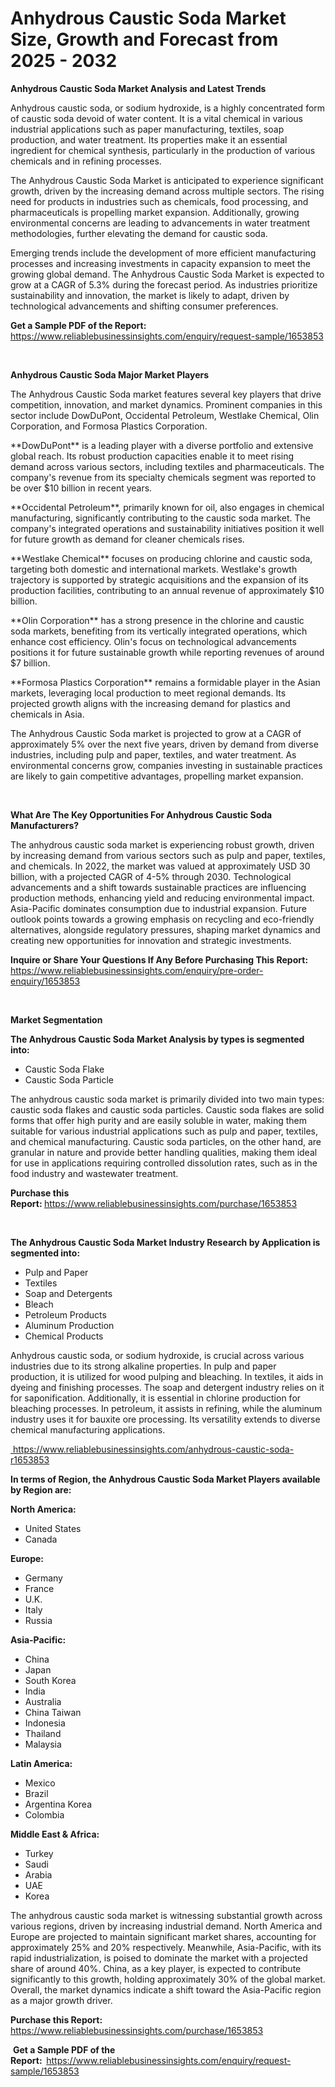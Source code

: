 <p><h1>Anhydrous Caustic Soda Market Size, Growth and Forecast from 2025 - 2032</h1></p><p><strong>Anhydrous Caustic Soda Market Analysis and Latest Trends</strong></p>
<p><p>Anhydrous caustic soda, or sodium hydroxide, is a highly concentrated form of caustic soda devoid of water content. It is a vital chemical in various industrial applications such as paper manufacturing, textiles, soap production, and water treatment. Its properties make it an essential ingredient for chemical synthesis, particularly in the production of various chemicals and in refining processes.</p><p>The Anhydrous Caustic Soda Market is anticipated to experience significant growth, driven by the increasing demand across multiple sectors. The rising need for products in industries such as chemicals, food processing, and pharmaceuticals is propelling market expansion. Additionally, growing environmental concerns are leading to advancements in water treatment methodologies, further elevating the demand for caustic soda.</p><p>Emerging trends include the development of more efficient manufacturing processes and increasing investments in capacity expansion to meet the growing global demand. The Anhydrous Caustic Soda Market is expected to grow at a CAGR of 5.3% during the forecast period. As industries prioritize sustainability and innovation, the market is likely to adapt, driven by technological advancements and shifting consumer preferences.</p></p>
<p><strong>Get a Sample PDF of the Report:&nbsp;</strong> <a href="https://www.reliablebusinessinsights.com/enquiry/request-sample/1653853?utm_campaign=2306&utm_medium=2&utm_source=Github&utm_content=ia&utm_term=18042025&utm_id=anhydrous-caustic-soda">https://www.reliablebusinessinsights.com/enquiry/request-sample/1653853</a></p>
<p>&nbsp;</p>
<p><strong>Anhydrous Caustic Soda Major Market Players</strong></p>
<p><p>The Anhydrous Caustic Soda market features several key players that drive competition, innovation, and market dynamics. Prominent companies in this sector include DowDuPont, Occidental Petroleum, Westlake Chemical, Olin Corporation, and Formosa Plastics Corporation.</p><p>**DowDuPont** is a leading player with a diverse portfolio and extensive global reach. Its robust production capacities enable it to meet rising demand across various sectors, including textiles and pharmaceuticals. The company's revenue from its specialty chemicals segment was reported to be over $10 billion in recent years.</p><p>**Occidental Petroleum**, primarily known for oil, also engages in chemical manufacturing, significantly contributing to the caustic soda market. The company's integrated operations and sustainability initiatives position it well for future growth as demand for cleaner chemicals rises.</p><p>**Westlake Chemical** focuses on producing chlorine and caustic soda, targeting both domestic and international markets. Westlake's growth trajectory is supported by strategic acquisitions and the expansion of its production facilities, contributing to an annual revenue of approximately $10 billion.</p><p>**Olin Corporation** has a strong presence in the chlorine and caustic soda markets, benefiting from its vertically integrated operations, which enhance cost efficiency. Olin's focus on technological advancements positions it for future sustainable growth while reporting revenues of around $7 billion.</p><p>**Formosa Plastics Corporation** remains a formidable player in the Asian markets, leveraging local production to meet regional demands. Its projected growth aligns with the increasing demand for plastics and chemicals in Asia.</p><p>The Anhydrous Caustic Soda market is projected to grow at a CAGR of approximately 5% over the next five years, driven by demand from diverse industries, including pulp and paper, textiles, and water treatment. As environmental concerns grow, companies investing in sustainable practices are likely to gain competitive advantages, propelling market expansion.</p></p>
<p>&nbsp;</p>
<p><strong>What Are The Key Opportunities For Anhydrous Caustic Soda Manufacturers?</strong></p>
<p><p>The anhydrous caustic soda market is experiencing robust growth, driven by increasing demand from various sectors such as pulp and paper, textiles, and chemicals. In 2022, the market was valued at approximately USD 30 billion, with a projected CAGR of 4-5% through 2030. Technological advancements and a shift towards sustainable practices are influencing production methods, enhancing yield and reducing environmental impact. Asia-Pacific dominates consumption due to industrial expansion. Future outlook points towards a growing emphasis on recycling and eco-friendly alternatives, alongside regulatory pressures, shaping market dynamics and creating new opportunities for innovation and strategic investments.</p></p>
<p><strong>Inquire or Share Your Questions If Any Before Purchasing This Report:</strong> <a href="https://www.reliablebusinessinsights.com/enquiry/pre-order-enquiry/1653853?utm_campaign=2306&utm_medium=2&utm_source=Github&utm_content=ia&utm_term=18042025&utm_id=anhydrous-caustic-soda">https://www.reliablebusinessinsights.com/enquiry/pre-order-enquiry/1653853</a></p>
<p>&nbsp;</p>
<p><strong>Market Segmentation</strong></p>
<p><strong>The Anhydrous Caustic Soda Market Analysis by types is segmented into:</strong></p>
<p><ul><li>Caustic Soda Flake</li><li>Caustic Soda Particle</li></ul></p>
<p><p>The anhydrous caustic soda market is primarily divided into two main types: caustic soda flakes and caustic soda particles. Caustic soda flakes are solid forms that offer high purity and are easily soluble in water, making them suitable for various industrial applications such as pulp and paper, textiles, and chemical manufacturing. Caustic soda particles, on the other hand, are granular in nature and provide better handling qualities, making them ideal for use in applications requiring controlled dissolution rates, such as in the food industry and wastewater treatment.</p></p>
<p><strong>Purchase this Report:&nbsp;</strong><a href="https://www.reliablebusinessinsights.com/purchase/1653853?utm_campaign=2306&utm_medium=2&utm_source=Github&utm_content=ia&utm_term=18042025&utm_id=anhydrous-caustic-soda">https://www.reliablebusinessinsights.com/purchase/1653853</a></p>
<p>&nbsp;</p>
<p><strong>The Anhydrous Caustic Soda Market Industry Research by Application is segmented into:</strong></p>
<p><ul><li>Pulp and Paper</li><li>Textiles</li><li>Soap and Detergents</li><li>Bleach</li><li>Petroleum Products</li><li>Aluminum Production</li><li>Chemical Products</li></ul></p>
<p><p>Anhydrous caustic soda, or sodium hydroxide, is crucial across various industries due to its strong alkaline properties. In pulp and paper production, it is utilized for wood pulping and bleaching. In textiles, it aids in dyeing and finishing processes. The soap and detergent industry relies on it for saponification. Additionally, it is essential in chlorine production for bleaching processes. In petroleum, it assists in refining, while the aluminum industry uses it for bauxite ore processing. Its versatility extends to diverse chemical manufacturing applications.</p></p>
<p><a href="https://www.reliablebusinessinsights.com/anhydrous-caustic-soda-r1653853?utm_campaign=2306&utm_medium=2&utm_source=Github&utm_content=ia&utm_term=18042025&utm_id=anhydrous-caustic-soda">&nbsp;https://www.reliablebusinessinsights.com/anhydrous-caustic-soda-r1653853</a></p>
<p><strong>In terms of Region, the Anhydrous Caustic Soda Market Players available by Region are:</strong></p>
<p>
    <p> <strong> North America: </strong>
        <ul>
            <li>United States</li>
            <li>Canada</li>
        </ul>
        </p> 
    <p> <strong> Europe: </strong>
        <ul>
            <li>Germany</li>
            <li>France</li>
            <li>U.K.</li>
            <li>Italy</li>
            <li>Russia</li>
        </ul>
        </p> 
    <p> <strong> Asia-Pacific: </strong>
        <ul>
            <li>China</li>
            <li>Japan</li>
            <li>South Korea</li>
            <li>India</li>
            <li>Australia</li>
            <li>China Taiwan</li>
            <li>Indonesia</li>
            <li>Thailand</li>
            <li>Malaysia</li>
        </ul>
        </p> 
    <p> <strong> Latin America: </strong>
        <ul>
            <li>Mexico</li>
            <li>Brazil</li>
            <li>Argentina Korea</li>
            <li>Colombia</li>
        </ul>
        </p> 
    <p> <strong> Middle East & Africa: </strong>
        <ul>
            <li>Turkey</li>
            <li>Saudi</li>
            <li>Arabia</li>
            <li>UAE</li>
            <li>Korea</li>
        </ul>
    </p>
    </p>
<p><p>The anhydrous caustic soda market is witnessing substantial growth across various regions, driven by increasing industrial demand. North America and Europe are projected to maintain significant market shares, accounting for approximately 25% and 20% respectively. Meanwhile, Asia-Pacific, with its rapid industrialization, is poised to dominate the market with a projected share of around 40%. China, as a key player, is expected to contribute significantly to this growth, holding approximately 30% of the global market. Overall, the market dynamics indicate a shift toward the Asia-Pacific region as a major growth driver.</p></p>
<p><strong>Purchase this Report: </strong><a href="https://www.reliablebusinessinsights.com/purchase/1653853?utm_campaign=2306&utm_medium=2&utm_source=Github&utm_content=ia&utm_term=18042025&utm_id=anhydrous-caustic-soda">https://www.reliablebusinessinsights.com/purchase/1653853</a></p>
<p>&nbsp;<strong>Get a Sample PDF of the Report:&nbsp;&nbsp;</strong><a href="https://www.reliablebusinessinsights.com/enquiry/request-sample/1653853?utm_campaign=2306&utm_medium=2&utm_source=Github&utm_content=ia&utm_term=18042025&utm_id=anhydrous-caustic-soda">https://www.reliablebusinessinsights.com/enquiry/request-sample/1653853</a></p>
<p><strong></strong></p>
<p><p></p><p></p><p></p></p>